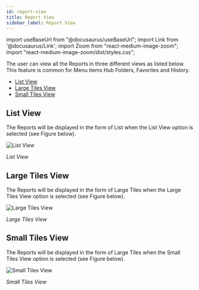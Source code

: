 ```yaml
---
id: report-view
title: Report View
sidebar_label: Report View
---
```

import useBaseUrl from "@docusaurus/useBaseUrl";
import Link from '@docusaurus/Link';
import Zoom from "react-medium-image-zoom";
import "react-medium-image-zoom/dist/styles.css";

The user can view all the Reports in three different views as listed below. This feature is common for Menu items Hub Folders, Favorites and History.

- [List View](#list-view)
- [Large Tiles View](#large-tiles-view)
- [Small Tiles View](#small-tiles-view)

## List View

The Reports will be displayed in the form of List when the List View option is selected (see Figure below).

  <div class="center">
    <Zoom>
      <img alt="List View" src={useBaseUrl('doc-images/user-guide/cf13.png')}/>
    </Zoom>
  </div>

*List View*

## Large Tiles View

The Reports will be displayed in the form of Large Tiles when the Large Tiles View option is selected (see Figure below).

  <div class="center">
    <Zoom>
      <img alt="Large Tiles View" src={useBaseUrl('doc-images/user-guide/cf14.png')}/>
    </Zoom>
  </div>

*Large Tiles View*

## Small Tiles View

The Reports will be displayed in the form of Large Tiles when the Small Tiles View option is selected (see Figure below).

  <div class="center">
    <Zoom>
      <img alt="Small Tiles View" src={useBaseUrl('doc-images/user-guide/cf15.png')}/>
    </Zoom>
  </div>

*Small Tiles View*

